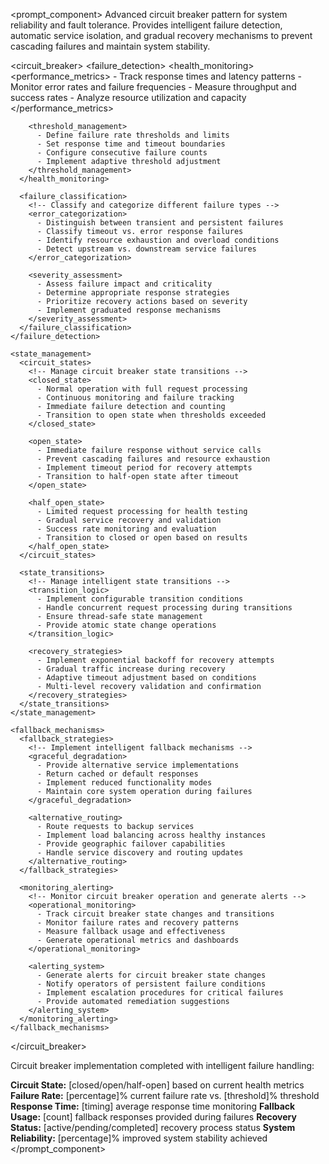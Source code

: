 <prompt_component>
  <step name="Circuit Breaker Pattern Implementation">
    <description>
Advanced circuit breaker pattern for system reliability and fault tolerance. Provides intelligent failure detection, automatic service isolation, and gradual recovery mechanisms to prevent cascading failures and maintain system stability.
    </description>
  </step>

  <circuit_breaker>
    <failure_detection>
      <health_monitoring>
        <!-- Monitor service health and performance -->
        <performance_metrics>
          - Track response times and latency patterns
          - Monitor error rates and failure frequencies
          - Measure throughput and success rates
          - Analyze resource utilization and capacity
        </performance_metrics>
        
        <threshold_management>
          - Define failure rate thresholds and limits
          - Set response time and timeout boundaries
          - Configure consecutive failure counts
          - Implement adaptive threshold adjustment
        </threshold_management>
      </health_monitoring>
      
      <failure_classification>
        <!-- Classify and categorize different failure types -->
        <error_categorization>
          - Distinguish between transient and persistent failures
          - Classify timeout vs. error response failures
          - Identify resource exhaustion and overload conditions
          - Detect upstream vs. downstream service failures
        </error_categorization>
        
        <severity_assessment>
          - Assess failure impact and criticality
          - Determine appropriate response strategies
          - Prioritize recovery actions based on severity
          - Implement graduated response mechanisms
        </severity_assessment>
      </failure_classification>
    </failure_detection>
    
    <state_management>
      <circuit_states>
        <!-- Manage circuit breaker state transitions -->
        <closed_state>
          - Normal operation with full request processing
          - Continuous monitoring and failure tracking
          - Immediate failure detection and counting
          - Transition to open state when thresholds exceeded
        </closed_state>
        
        <open_state>
          - Immediate failure response without service calls
          - Prevent cascading failures and resource exhaustion
          - Implement timeout period for recovery attempts
          - Transition to half-open state after timeout
        </open_state>
        
        <half_open_state>
          - Limited request processing for health testing
          - Gradual service recovery and validation
          - Success rate monitoring and evaluation
          - Transition to closed or open based on results
        </half_open_state>
      </circuit_states>
      
      <state_transitions>
        <!-- Manage intelligent state transitions -->
        <transition_logic>
          - Implement configurable transition conditions
          - Handle concurrent request processing during transitions
          - Ensure thread-safe state management
          - Provide atomic state change operations
        </transition_logic>
        
        <recovery_strategies>
          - Implement exponential backoff for recovery attempts
          - Gradual traffic increase during recovery
          - Adaptive timeout adjustment based on conditions
          - Multi-level recovery validation and confirmation
        </recovery_strategies>
      </state_transitions>
    </state_management>
    
    <fallback_mechanisms>
      <fallback_strategies>
        <!-- Implement intelligent fallback mechanisms -->
        <graceful_degradation>
          - Provide alternative service implementations
          - Return cached or default responses
          - Implement reduced functionality modes
          - Maintain core system operation during failures
        </graceful_degradation>
        
        <alternative_routing>
          - Route requests to backup services
          - Implement load balancing across healthy instances
          - Provide geographic failover capabilities
          - Handle service discovery and routing updates
        </alternative_routing>
      </fallback_strategies>
      
      <monitoring_alerting>
        <!-- Monitor circuit breaker operation and generate alerts -->
        <operational_monitoring>
          - Track circuit breaker state changes and transitions
          - Monitor failure rates and recovery patterns
          - Measure fallback usage and effectiveness
          - Generate operational metrics and dashboards
        </operational_monitoring>
        
        <alerting_system>
          - Generate alerts for circuit breaker state changes
          - Notify operators of persistent failure conditions
          - Implement escalation procedures for critical failures
          - Provide automated remediation suggestions
        </alerting_system>
      </monitoring_alerting>
    </fallback_mechanisms>
  </circuit_breaker>

  <o>
Circuit breaker implementation completed with intelligent failure handling:

**Circuit State:** [closed/open/half-open] based on current health metrics
**Failure Rate:** [percentage]% current failure rate vs. [threshold]% threshold
**Response Time:** [timing] average response time monitoring
**Fallback Usage:** [count] fallback responses provided during failures
**Recovery Status:** [active/pending/completed] recovery process status
**System Reliability:** [percentage]% improved system stability achieved
  </o>
</prompt_component> 